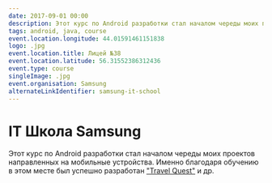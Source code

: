 ```yaml
---
date: 2017-09-01 00:00
description: Этот курс по Android разработки стал началом череды моих проектов направленных на мобильные устройства. Именно благодаря обучению в этом месте был успешно разработан ["Travel Quest"](https://coolone.ru/projects/travel-quest/) и др.
tags: android, java, course
event.location.longitude: 44.01591461151838
logo: .jpg
event.location.title: Лицей №38
event.location.latitude: 56.31552386312436
event.type: course
singleImage: .jpg
event.organisation: Samsung
alternateLinkIdentifier: samsung-it-school
---
```

# IT Школа Samsung

Этот курс по Android разработки стал началом череды моих проектов направленных на мобильные устройства. Именно благодаря обучению в этом месте был успешно разработан ["Travel Quest"](https://coolone.ru/projects/travel-quest/) и др.
